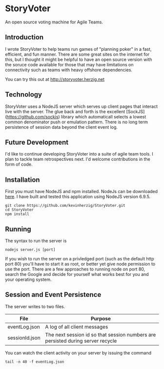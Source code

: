 # StoryVoter

An open source voting machine for Agile Teams.


## Introduction

I wrote StoryVoter to help teams run games of "planning poker" in a fast, efficient, and fun manner.  There are some great sites on the internet for this, but I thought it might be helpful to have an open source version with the soruce code available for those that may have limitations on connectivity such as teams with heavy offshore dependencies.

You can try this out at http://storyvoter.herzig.net

## Technology

StoryVoter uses a NodeJS server which serves up client pages that interact live with the server.  The glue back and forth is the excellent [SockJS] (https://github.com/sockjs) library which automaticall selects a lowest common denominator push or emulation pattern.  There is no long term persistence of session data beyond the client event log.


## Future Development

I'd like to continue developing StoryVoter into a suite of agile team tools.  I plan to tackle team retrospectives next.  I'd welcome contributions in the form of code.

## Installation

First you must have NodeJS and npm installed.  NodeJs can be downloaded [here](https://nodejs.org/en/download/).  I have built and tested this application using NodeJS version 6.9.5.  

	git clone https://github.com/kevinherzig/StoryVoter.git
	cd StoryVoter
	npm install
	
## Running

The syntax to run the server is 

	nodejs server.js [port]
	
If you wish to run the server on a privledged port (such as the default http port 80) you'll have to start it as root, or better yet give node permission to use the port.  There are a few approaches to running node on port 80, search the Google and decide for yourself what works best for you and your operating system.

  
## Session and Event Persistence

The server writes to two files.

| File           | Purpose                                                                         |
| -------------- | ------------------------------------------------------------------------------- |
| eventLog.json  | A log of all client messages                                                    |
| sessionId.json | The next session id so that session numbers are persisted during server recycle |

You can watch the client activity on your server by issuing the command

	tail -n 40 -f eventLog.json
